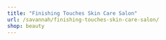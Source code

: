 ```yaml
---
title: "Finishing Touches Skin Care Salon"
url: /savannah/finishing-touches-skin-care-salon/
shop: beauty
---
```

